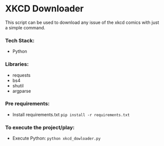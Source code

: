 # XKCD Downloader
This script can be used to download any issue of the xkcd comics with just a simple command. 


### Tech Stack:
+ Python

### Libraries:
+ requests
+ bs4 
+ shutil
+ argparse

### Pre requirements:
+ Install requirements.txt `pip install -r requirements.txt`

### To execute the project/play:
+ Execute Python: `python xkcd_dowloader.py`